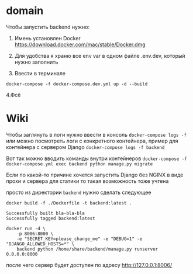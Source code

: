 # domain

Чтобы запустить backend нужно:

1. Имень установлен Docker https://download.docker.com/mac/stable/Docker.dmg

2. Для удобства я храню все env var в одном файле .env.dev, который нужно заполнить

3. Ввести в терминале

```console
docker-compose -f docker-compose.dev.yml up -d --build
```

4.Фсё

# Wiki
Чтобы заглянуть в логи нужно ввести в консоль `docker-compose logs -f`
или можно посмотреть логи с конкретного контейнера, пример для контейнера с сервером Django `docker-compose logs -f backend`

Вот так можно вводить команды внутри контейнеров `docker-compose -f docker-compose.yml exec backend python manage.py migrate`

Если по какой-то причине хочется запустить Django без NGINX в виде прохи и сервера для статики то такая возможность тоже учтена

просто из директории `backend` нужно сделать следующее

```console
docker build -f ./Dockerfile -t backend:latest .

Successfully built bla-bla-bla
Successfully tagged backend:latest

docker run -d \
    -p 8006:8000 \
    -e "SECRET_KEY=please_change_me" -e "DEBUG=1" -e "DJANGO_ALLOWED_HOSTS=*" \
    backend python /home/share/backend/manage.py runserver 0.0.0.0:8000
```

после чего сервер будет доступен по адресу http://127.0.0.1:8006/